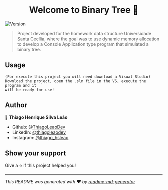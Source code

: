 <h1 align="center">Welcome to Binary Tree 🌳</h1>
<p>
  <img alt="Version" src="https://img.shields.io/badge/version-1.0-blue.svg?cacheSeconds=2592000" />
</p>

> Project developed for the homework data structure Universidade Santa Cecília, where the goal was to use dynamic memory allocation to develop a Console Application type program that simulated a binary tree.


## Usage

```
(For execute this project you will need download a Visual Studio)
Download the project, open the .sln file in the VS, execute the program and it
will be ready for use!
```

## Author

👤 **Thiago Henrique Silva Leão**

* Github: [@ThiagoLeaoDev](https://github.com/ThiagoLeaoDev)
* LinkedIn: [@thiagoleaodev](https://linkedin.com/in/thiagoleaodev)
* Instagram: [@thiago_hsleao](https://www.instagram.com/thiago_hsleao)

## Show your support

Give a ⭐️ if this project helped you!

***
_This README was generated with ❤️ by [readme-md-generator](https://github.com/kefranabg/readme-md-generator)_

